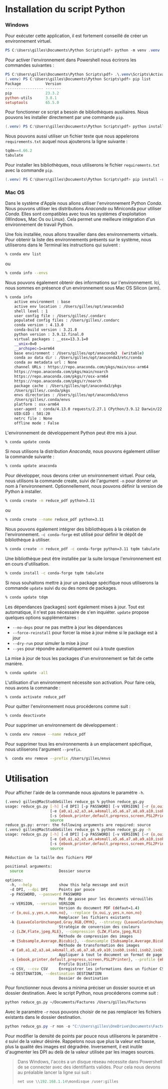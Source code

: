 # Installation du script Python

### Windows

Pour exécuter cette application, il est fortement conseillé de créer un environnement virtuel.

```powershell
PS C:\Users\gilles\Documents\Python Scripts\pdf> python -m venv .venv
```

Pour activer l'environnement dans Powershell nous écrirons les commandes suivantes :

```powershell
PS C:\Users\gilles\Documents\Python Scripts\pdf> .\.venv\Scripts\Activate.ps1
(.venv) PS C:\Users\gilles\Documents\Python Scripts\pdf> pip list
Package           Version
----------------- -------
pip               23.3.2
python-utils      3.8.1
setuptools        65.5.0
```

Pour fonctionner ce script a besoin de bibliothèques auxiliaires. Nous pouvons les installer directement par une commande `pip`.

```powershell
(.venv) PS C:\Users\gilles\Documents\Python Scripts\pdf> python install tqdm tabulate
```

Nous pouvons aussi utiliser un fichier texte que nous appelerons `requirements.txt` auquel nous ajouterons la ligne suivante :

```python
tqdm==4.66.2
tabulate
```

Pour installer les bibliothèques, nous utiliserons le fichier `requirements.txt` avec la commande `pip`.

```powershell
(.venv) PS C:\Users\gilles\Documents\Python Scripts\pdf> pip install -r requirements.txt
```

### Mac OS

Dans le système d'Apple nous allons utiliser l'environnement Python _Conda_. Nous pouvons utiliser les distributions _Anaconda_ ou Miniconda pour utiliser _Conda_. Elles sont compatibles avec tous les systèmes d'exploitation (Windows, Mac Os ou Linux). Cela permet une meilleure intégration d'un environnement de travail Python.

Une fois installée, nous allons travailler dans des environnements virtuels. Pour obtenir la liste des environnements présents sur le système, nous utiliserons dans le Terminal les instructions qui suivent :

```bash
% conda env list
```

ou

```bash
% conda info --envs
```

Nous pouvons également obtenir des informations sur l'environnement. Ici, nous sommes en présence d'un environnement sous Mac OS Silicon (arm).

```bash
% conda info
	active environment : base
	active env location : /Users/gilles/opt/anaconda3
	shell level : 1
	user config file : /Users/gilles/.condarc
	populated config files : /Users/gilles/.condarc
	conda version : 4.13.0
	conda-build version : 3.21.8
	python version : 3.9.12.final.0
	virtual packages : __osx=13.3.1=0
	__unix=0=0
	__archspec=1=arm64
	base environment : /Users/gilles/opt/anaconda3  (writable)
	conda av data dir : /Users/gilles/opt/anaconda3/etc/conda
	conda av metadata url : None
	channel URLs : https://repo.anaconda.com/pkgs/main/osx-arm64
	https://repo.anaconda.com/pkgs/main/noarch
	https://repo.anaconda.com/pkgs/r/osx-arm64
	https://repo.anaconda.com/pkgs/r/noarch
	package cache : /Users/gilles/opt/anaconda3/pkgs
	/Users/gilles/.conda/pkgs
	envs directories : /Users/gilles/opt/anaconda3/envs
	/Users/gilles/.conda/envs
	platform : osx-arm64
	user-agent : conda/4.13.0 requests/2.27.1 CPython/3.9.12 Darwin/22.4.0 OSX/13.3.1
	UID:GID : 501:20
	netrc file : None
	offline mode : False
```

L'environnement de développement Python peut être mis à jour.

```bash
% conda update conda
```

Si nous utilisons la distribution _Anaconda_, nous pouvons également utiliser la commande suivante :

```bash
% conda update anaconda
```

Pour développer, nous devons créer un environnement virtuel. Pour cela, nous utilisons la commande create, suivi de l'argument `-n` pour donner un nom à l'environnement. Optionnellement, nous pouvons définir la version de Python à installer.

```bash
% conda create -n reduce_pdf python=3.11
```

ou

```bash
% conda create --name reduce_pdf python=3.11
```

Nous pouvons également intégrer des bibliothèques à la création de l'environnement. `-c conda-forge` est utilisé pour définir le dépôt de bibliothèque à utiliser.

```bash
% conda create -n reduce_pdf -c conda-forge python=3.11 tqdm tabulate
```

Une bibliothèque peut être installée par la suite lorsque l'environnement est en cours d'utilisation.

```bash
% conda install -c conda-forge tqdm tabulate
```

Si nous souhaitons mettre à jour un package spécifique nous utiliserons la commande `update` suivi du ou des noms de packages.

```bash
% conda update tdqm
```

Les dépendances (packages) sont également mises à jour. Tout est automatique, il n'est pas nécessaire de s'en inquiéter. `update` propose quelques options supplémentaires :

* `--no-deps` pour ne pas mettre à jour les dépendances
* `--force-reinstall` pour forcer la mise à jour même si le package est à jour
* `--dry-run` pour simuler la mise à jour
* `--yes` pour répondre automatiquement oui à toute question

La mise à jour de tous les packages d'un environnement se fait de cette manière.

```bash
% conda update -all
```

L'utilisation d'un environnement nécessite son activation. Pour faire cela, nous avons la commande :

```bash
% conda activate reduce_pdf
```

Pour quitter l'environnement nous procéderons comme suit :

```bash
% conda deactivate
```

Pour supprimer un environnement de développement :

```bash
% conda env remove --name reduce_pdf
```

Pour supprimer tous les environnements à un emplacement spécifique, nous utiliserons l'argument `--prefix`.

```bash
%  conda env remove --prefix /Users/gilles/envs
```

# Utilisation

Pour afficher l'aide de la commande nous ajoutons le paramètre `-h`.

```bash
(.venv) gilles@MacStuddeGilles reduce_gs % python reduce_gs.py 
usage: reduce_gs.py [-h] [-d DPI] [-p PASSWORD] [-v VERSION] [-r {o,oui,y,yes,n,non,no}] [-k {LeaveColorUnchanged,Gray,RGB,CMYK}] [-z {LZW,Flate,jpeg,RLE}] [-m {Subsample,Average,Bicubic}]
                    [-e {a0,a1,a2,a3,a4,a4small,a5,a6,a7,a8,a9,a10,isob0,isob1,isob2,isob3,isob4,isob5,isob6,c0,c1,c2,c3,c4,c5,c6,11x17,ledger,legal,letter,lettersmall,arche,archd,archc,archb,archa,jisb0,jisb1,jisb2,jisb3,jisb4,jisb5,jisb6,flsa,flse,halfletter,hagaki}]
                    [-s {ebook,printer,default,prepress,screen,PSL2Printer}] [-c CSV] [-o DESTINATION]
                    source
reduce_gs.py: error: the following arguments are required: source
(.venv) gilles@MacStuddeGilles reduce_gs % python reduce_gs.py -h
usage: reduce_gs.py [-h] [-d DPI] [-p PASSWORD] [-v VERSION] [-r {o,oui,y,yes,n,non,no}] [-k {LeaveColorUnchanged,Gray,RGB,CMYK}] [-z {LZW,Flate,jpeg,RLE}] [-m {Subsample,Average,Bicubic}]
                    [-e {a0,a1,a2,a3,a4,a4small,a5,a6,a7,a8,a9,a10,isob0,isob1,isob2,isob3,isob4,isob5,isob6,c0,c1,c2,c3,c4,c5,c6,11x17,ledger,legal,letter,lettersmall,arche,archd,archc,archb,archa,jisb0,jisb1,jisb2,jisb3,jisb4,jisb5,jisb6,flsa,flse,halfletter,hagaki}]
                    [-s {ebook,printer,default,prepress,screen,PSL2Printer}] [-c CSV] [-o DESTINATION]
                    source

Réduction de la taille des fichiers PDF

positional arguments:
  source                Dossier source

options:
  -h, --help            show this help message and exit
  -d DPI, --dpi DPI     Points par pouce
  -p PASSWORD, --password PASSWORD
                        Mot de passe pour les documents vérouillés
  -v VERSION, --version VERSION
                        Version du document PDF (défaut=1.4)
  -r {o,oui,y,yes,n,non,no}, --replace {o,oui,y,yes,n,non,no}
                        Remplacer les fichiers existants
  -k {LeaveColorUnchanged,Gray,RGB,CMYK}, --strategy {LeaveColorUnchanged,Gray,RGB,CMYK}
                        Stratégie de conversion des couleurs
  -z {LZW,Flate,jpeg,RLE}, --compression {LZW,Flate,jpeg,RLE}
                        Méthode de compression des images
  -m {Subsample,Average,Bicubic}, --downsample {Subsample,Average,Bicubic}
                        Méthode de transformation des images
  -e {a0,a1,a2,a3,a4,a4small,a5,a6,a7,a8,a9,a10,isob0,isob1,isob2,isob3,isob4,isob5,isob6,c0,c1,c2,c3,c4,c5,c6,11x17,ledger,legal,letter,lettersmall,arche,archd,archc,archb,archa,jisb0,jisb1,jisb2,jisb3,jisb4,jisb5,jisb6,flsa,flse,halfletter,hagaki}, --papersize {a0,a1,a2,a3,a4,a4small,a5,a6,a7,a8,a9,a10,isob0,isob1,isob2,isob3,isob4,isob5,isob6,c0,c1,c2,c3,c4,c5,c6,11x17,ledger,legal,letter,lettersmall,arche,archd,archc,archb,archa,jisb0,jisb1,jisb2,jisb3,jisb4,jisb5,jisb6,flsa,flse,halfletter,hagaki}
                        Appliquer à tout le document un format de page
  -s {ebook,printer,default,prepress,screen,PSL2Printer}, --profile {ebook,printer,default,prepress,screen,PSL2Printer}
                        Profile Distiller
  -c CSV, --csv CSV     Enregistrer les informations dans un fichier CSV
  -o DESTINATION, --destination DESTINATION
                        Dossier de destination
```

Pour fonctionner nous devons a minima préciser un dossier source et un dossier destination. Avec le script Python, nous procéderons comme suit :

```bash
python reduce_gs.py ~/Documents/Factures /Users/gilles/Factures
```

Avec le paramètre `-r` nous pouvons choisir de ne pas remplacer les fichiers existants dans le dossier destination. 

```powershell
python reduce_gs.py -r non -o "C:\Users\gilles\OneDrive\Documents\Factures\" "C:\Users\gilles\Documents\Factures\"
```

Pour modifier la densité de points par pouce nous utiliserons le paramètre `-d` suivi de la valeur désirée. Rappelons nous que plus la valeur est basse, plus la qualité des images est dégradrée. Inversement, il est inutile d'augmenter les DPI au delà de la valeur utilisée par les images sources. 

> Dans Windows, l'accès a un disque réseau nécessite dans Powershell de se connecter avec des identifiants valides. Pour cela nous devons au préalable lancer la ligne sui suit :
> ```powershell
> net use \\192.168.1.14\mondisque /user:gilles
> ```

